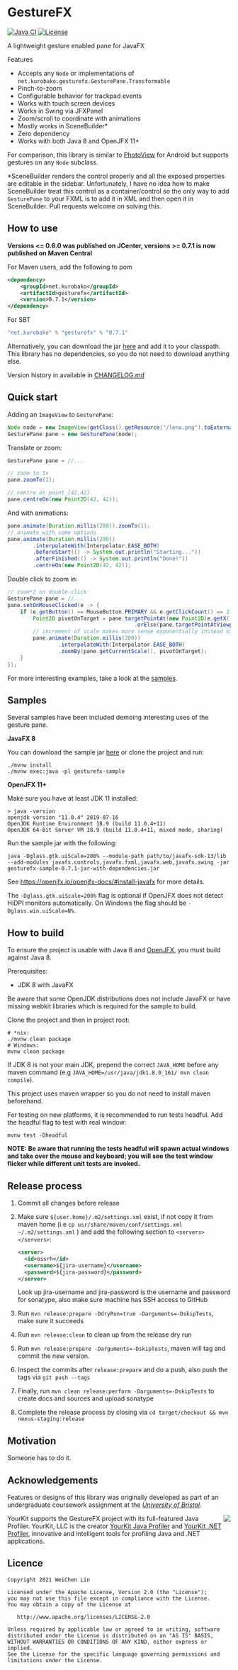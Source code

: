 GestureFX
==========

[![Java CI](https://github.com/tom91136/GestureFX/actions/workflows/main.yaml/badge.svg)](https://github.com/tom91136/GestureFX/actions/workflows/main.yaml)
[![License](https://img.shields.io/badge/License-Apache%202.0-blue.svg)](https://opensource.org/licenses/Apache-2.0)

A lightweight gesture enabled pane for JavaFX
 
Features

 * Accepts any `Node` or implementations of `net.kurobako.gesturefx.GesturePane.Transformable`
 * Pinch-to-zoom
 * Configurable behavior for trackpad events
 * Works with touch screen devices
 * Works in Swing via JFXPanel
 * Zoom/scroll to coordinate with animations
 * Mostly works in SceneBuilder*
 * Zero dependency
 * Works with both Java 8 and OpenJFX 11+

For comparison, this library is similar to [PhotoView](https://github.com/chrisbanes/PhotoView) 
for Android but supports gestures on any `Node` subclass.

*SceneBuilder renders the control properly and all the exposed properties are editable in the 
sidebar. Unfortunately, I have no idea how to make SceneBuilder treat this control as a 
container/control so the only way to add `GesturePane` to your FXML is to add it in XML and then 
open it in SceneBuilder. Pull requests welcome on solving this.

## How to use

**Versions <= 0.6.0 was published on JCenter, versions >= 0.7.1 is now published on Maven Central**

For Maven users, add the following to pom
```xml
<dependency>
    <groupId>net.kurobako</groupId>
    <artifactId>gesturefx</artifactId>
    <version>0.7.1</version>
</dependency>
```

For SBT
```scala
"net.kurobako" % "gesturefx" % "0.7.1"    
```

Alternatively, you can download the jar [here](https://repo.maven.apache.org/maven2/net/kurobako/gesturefx/0.7.1/gesturefx-0.7.1.jar)
 and add it to your classpath. This library has no dependencies, so you do not need to download 
anything else.
 
Version history in available in [CHANGELOG.md](CHANGELOG.md)

## Quick start

Adding an `ImageView` to `GesturePane`:

```java
Node node = new ImageView(getClass().getResource("/lena.png").toExternalForm());
GesturePane pane = new GesturePane(node);
```

Translate or zoom:

```java
GesturePane pane = //...

// zoom to 1x 
pane.zoomTo(1);

// centre on point [42,42] 
pane.centreOn(new Point2D(42, 42));

```
And with animations:

```java
pane.animate(Duration.millis(200)).zoomTo(1);
// animate with some options
pane.animate(Duration.millis(200))
		.interpolateWith(Interpolator.EASE_BOTH)
		.beforeStart(() -> System.out.println("Starting..."))
		.afterFinished(() -> System.out.println("Done!"))
		.centreOn(new Point2D(42, 42));

```
Double click to zoom in:
```java
// zoom*2 on double-click
GesturePane pane = //...
pane.setOnMouseClicked(e -> {
	if (e.getButton() == MouseButton.PRIMARY && e.getClickCount() == 2) {
		Point2D pivotOnTarget = pane.targetPointAt(new Point2D(e.getX(), e.getY()))
				                        .orElse(pane.targetPointAtViewportCentre());
		// increment of scale makes more sense exponentially instead of linearly 
		pane.animate(Duration.millis(200))
				.interpolateWith(Interpolator.EASE_BOTH)
				.zoomBy(pane.getCurrentScale(), pivotOnTarget);
	}
});
```

For more interesting examples, take a look at the [samples](gesturefx-sample/src/main/java/net/kurobako/gesturefx/sample).

## Samples

Several samples have been included demoing interesting uses of the gesture pane.

**JavaFX 8**

You can download the sample jar [here](https://repo.maven.apache.org/maven2/net/kurobako/gesturefx-sample/0.7.1/gesturefx-sample-0.7.1-jar-with-dependencies.jar) 
or clone the project and run:

    ./mvnw install
    ./mvnw exec:java -pl gesturefx-sample
    

**OpenJFX 11+**

Make sure you have at least JDK 11 installed:

    > java -version
    openjdk version "11.0.4" 2019-07-16
    OpenJDK Runtime Environment 18.9 (build 11.0.4+11)
    OpenJDK 64-Bit Server VM 18.9 (build 11.0.4+11, mixed mode, sharing)


Run the sample jar with the following:

    java -Dglass.gtk.uiScale=200% --module-path path/to/javafx-sdk-13/lib --add-modules javafx.controls,javafx.fxml,javafx.web,javafx.swing -jar gesturefx-sample-0.7.1-jar-with-dependencies.jar

See <https://openjfx.io/openjfx-docs/#install-javafx> for more details.

The `-Dglass.gtk.uiScale=200%` flag is optional if OpenJFX does not detect HiDPI monitors automatically. 
On Windows the flag should be `-Dglass.win.uiScale=N%`.


## How to build

To ensure the project is usable with Java 8 and [OpenJFX](https://openjfx.io/), you must build against Java 8. 

Prerequisites:

 * JDK 8 with JavaFX
 
Be aware that some OpenJDK distributions does not include JavaFX or have missing webkit libraries which is required for the sample to build. 

Clone the project and then in project root:

    # *nix:
    ./mvnw clean package 
    # Windows:
    mvnw clean package

If JDK 8 is not your main JDK, prepend the correct `JAVA_HOME` before any maven command (e.g `JAVA_HOME=/usr/java/jdk1.8.0_161/ mvn clean compile`).

This project uses maven wrapper so you do not need to install maven
beforehand.

For testing on new platforms, it is recommended to run tests headful. Add the headful flag to test
with real window:

    mvnw test -Dheadful

**NOTE: Be aware that running the tests headful will spawn actual windows and take over the mouse 
and keyboard; you will see the test window flicker while different unit tests are invoked.**

## Release process

1. Commit all changes before release
2. Make sure `${user.home}/.m2/settings.xml` exist, if not copy it from maven home (i.e `cp usr/share/maven/conf/settings.xml ~/.m2/settings.xml` ) and add the following section to `<servers></servers>`:

    ```xml
    <server>
      <id>ossrh</id>
      <username>${jira-username}</username>
      <password>${jira-password}</password>
    </server>
    ```
    Look up jira-username and jira-password is the username and password for sonatype, also make sure machine has SSH access to GitHub
3. Run `mvn release:prepare -DdryRun=true -Darguments=-DskipTests`, make sure it succeeds 
4. Run `mvn release:clean` to clean up from the release dry run 
5. Run `mvn release:prepare -Darguments=-DskipTests`, maven will tag and commit the new version. 
6. Inspect the commits after `release:prepare` and do a push, also push the tags via `git push --tags`
7. Finally, run `mvn clean release:perform -Darguments=-DskipTests` to create docs and sources and upload sonatype
8. Complete the release process by closing via `cd target/checkout && mvn nexus-staging:release` 

## Motivation

Someone has to do it.

## Acknowledgements

Features or designs of this library was originally developed as part of an undergraduate coursework 
assignment at the 
[*University of Bristol*](http://www.bristol.ac.uk/engineering/departments/computerscience/). 


<img src="https://www.yourkit.com/images/yklogo.png" align="right" />

YourKit supports the GestureFX project with its full-featured Java Profiler.
YourKit, LLC is the creator [YourKit Java Profiler](https://www.yourkit.com/java/profiler/index.jsp)
and [YourKit .NET Profiler](https://www.yourkit.com/.net/profiler/index.jsp),
innovative and intelligent tools for profiling Java and .NET applications.


## Licence

    Copyright 2021 WeiChen Lin
    
    Licensed under the Apache License, Version 2.0 (the "License");
    you may not use this file except in compliance with the License.
    You may obtain a copy of the License at
    
       http://www.apache.org/licenses/LICENSE-2.0
    
    Unless required by applicable law or agreed to in writing, software
    distributed under the License is distributed on an "AS IS" BASIS,
    WITHOUT WARRANTIES OR CONDITIONS OF ANY KIND, either express or implied.
    See the License for the specific language governing permissions and
    limitations under the License.
